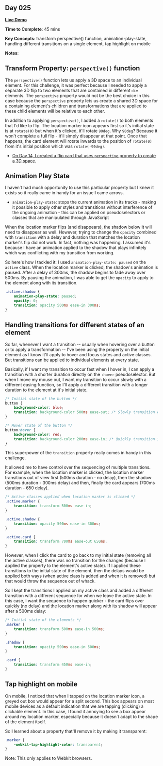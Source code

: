 ## Day 025

**<a href="https://css100.aniqa.dev#day-025">Live Demo</a>**

**Time to Complete**: 45 mins

**Key Concepts**: transform perspective() function, animation-play-state, handling different transitions on a single element, tap highlight on mobile

**Notes**:

## Transform Property: `perspective()` function

The `perspective()` function lets us apply a 3D space to an individual element. For this challenge, it was perfect because I needed to apply a separate 3D flip to two elements that are contained in different `div` elements. The `perspective` property would not be the best choice in this case because the `perspective` property lets us create a shared 3D space for a containing element's children and transformations that are applied to these child elements will be relative to each other.

In addition to applying `perspective()`, I added a `rotate()` to both elements that I'd like to flip. The location marker icon appears first so it's initial state is at `rotate(0)` but when it's clicked, it'll rotate `90deg`. Why `90deg`? Because it won't complete a full flip - it'll simply disappear at that point. Once that happens, the card element will rotate inwards to the position of `rotate(0)` from it's initial position which was `rotate(-90deg)`.

- <a href="https://github.com/aniqatc/css-100/tree/main/entries/014">On Day 14, I created a flip card that uses `perspective` property to create a 3D space</a>.

## Animation Play State

I haven't had much opportunity to use this particular property but I knew it exists so it really came in handy for an issue I came across.

- `animation-play-state`: stops the current animation in its tracks - making it possible to apply other styles and transitions without interference of the ongoing animation - this can be applied on pseudoselectors or classes that are manipulated through JavaScript

When the location marker flips (and disappears), the shadow below it will need to disappear as well. However, trying to change the `opacity` combined with `transition` with a delay and duration that matches the location marker's flip did not work. In fact, nothing was happening. I assumed it's because I have an animation applied to the shadow that plays infinitely which was conflicting with my transition from working.

So here's how I tackled it: I used `animation-play-state: paused` on the `active` class. When the location marker is clicked, the shadow's animation is paused. After a delay of 300ms, the shadow begins to fade away over 500ms. By pausing the animation, I was able to get the `opacity` to apply to the element along with its transition.

```css
.active.shadow {
	animation-play-state: paused;
	opacity: 0;
	transition: opacity 500ms ease-in 300ms;
}
```

## Handling transitions for different states of an element

So far, whenever I want a transition -- usually when hovering over a button or to apply a transformation -- I've been using the property on the initial element as I know it'll apply to hover and focus states and active classes. But transitions can be applied to individual elements at every state.

Basically, if I want my transition to occur fast when I hover in, I can apply a transition with a shorter duration directly on the `:hover` pseudoselector. But when I move my mouse out, I want my transition to occur slowly with a different easing function, so I'll apply a different transition with a longer duration to the element at it's initial state.

```css
/* Initial state of the button */
button {
	background-color: blue;
	transition: background-color 500ms ease-out; /* Slowly transition out of hover state */
}

/* Hover state of the button */
button:hover {
	background-color: red;
	transition: background-color 200ms ease-in; /* Quickly transition into hover state */
}
```

This superpower of the `transition` property really comes in handy in this challenge.

It allowed me to have control over the sequencing of multiple transitions. For example, when the location marker is clicked, the location marker transitions out of view first (500ms duration - no delay), then the shadow (500ms duration - 300ms delay) and then, finally the card appears (700ms duration - 650 delay).

```css
/* Active classes applied when location marker is clicked */
.active.marker {
	transition: transform 500ms ease-in;
}

.active.shadow {
	transition: opacity 500ms ease-in 300ms;
}

.active.card {
	transition: transform 700ms ease-out 650ms;
}
```

However, when I click the card to go back to my initial state (removing all the active classes), there was no transition for the changes (because I applied the property to the element's active state). If I applied these transitions to the initial state of the element, then the delays would be applied both ways (when active class is added and when it is removed) but that would throw the sequence out of whack.

So I kept the transitions I applied on my active class and added a different transition with a different sequence for when we leave the active state. In this case, I want the sequence to happen quicker - the card flips over quickly (no delay) and the location marker along with its shadow will appear after a 500ms delay:

```css
/* Initial state of the elements */
.marker {
	transition: transform 500ms ease-in 500ms;
}

.shadow {
	transition: opacity 500ms ease-in 500ms;
}

.card {
	transition: transform 450ms ease-in;
}
```

## Tap highlight on mobile

On mobile, I noticed that when I tapped on the location marker icon, a greyed out box would appear for a split second. This box appears on most mobile devices as a default indication that we are tapping (clicking) a clickable element. In this case, I found it annoying to see a box appear around my location marker, especially because it doesn't adapt to the shape of the element itself.

So I learned about a property that'll remove it by making it transparent:

```css
.marker {
	-webkit-tap-highlight-color: transparent;
}
```

Note: This only applies to Webkit browsers.
